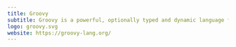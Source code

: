 ```yaml
---
title: Groovy
subtitle: Groovy is a powerful, optionally typed and dynamic language for the JVM.
logo: groovy.svg
website: https://groovy-lang.org/
---
```


